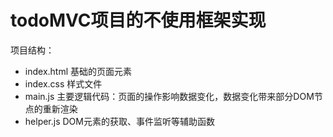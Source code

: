# todoMVC项目的不使用框架实现

项目结构：
- index.html 基础的页面元素
- index.css 样式文件
- main.js 主要逻辑代码：页面的操作影响数据变化，数据变化带来部分DOM节点的重新渲染
- helper.js DOM元素的获取、事件监听等辅助函数